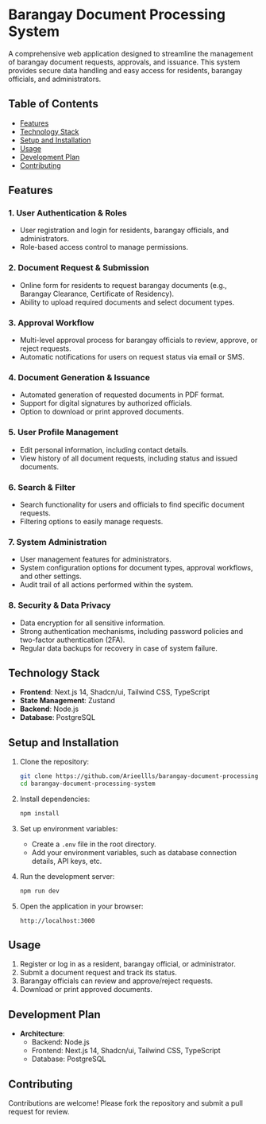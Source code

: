# Barangay Document Processing System

A comprehensive web application designed to streamline the management of barangay document requests, approvals, and issuance. This system provides secure data handling and easy access for residents, barangay officials, and administrators.

## Table of Contents

- [Features](#features)
- [Technology Stack](#technology-stack)
- [Setup and Installation](#setup-and-installation)
- [Usage](#usage)
- [Development Plan](#development-plan)
- [Contributing](#contributing)

## Features

### 1. User Authentication & Roles

- User registration and login for residents, barangay officials, and administrators.
- Role-based access control to manage permissions.

### 2. Document Request & Submission

- Online form for residents to request barangay documents (e.g., Barangay Clearance, Certificate of Residency).
- Ability to upload required documents and select document types.

### 3. Approval Workflow

- Multi-level approval process for barangay officials to review, approve, or reject requests.
- Automatic notifications for users on request status via email or SMS.

### 4. Document Generation & Issuance

- Automated generation of requested documents in PDF format.
- Support for digital signatures by authorized officials.
- Option to download or print approved documents.

### 5. User Profile Management

- Edit personal information, including contact details.
- View history of all document requests, including status and issued documents.

### 6. Search & Filter

- Search functionality for users and officials to find specific document requests.
- Filtering options to easily manage requests.

### 7. System Administration

- User management features for administrators.
- System configuration options for document types, approval workflows, and other settings.
- Audit trail of all actions performed within the system.

### 8. Security & Data Privacy

- Data encryption for all sensitive information.
- Strong authentication mechanisms, including password policies and two-factor authentication (2FA).
- Regular data backups for recovery in case of system failure.

## Technology Stack

- **Frontend**: Next.js 14, Shadcn/ui, Tailwind CSS, TypeScript
- **State Management**: Zustand
- **Backend**: Node.js
- **Database**: PostgreSQL

## Setup and Installation

1. Clone the repository:

   ```bash
   git clone https://github.com/Arieellls/barangay-document-processing-system.git
   cd barangay-document-processing-system
   ```

2. Install dependencies:

   ```bash
   npm install
   ```

3. Set up environment variables:

   - Create a `.env` file in the root directory.
   - Add your environment variables, such as database connection details, API keys, etc.

4. Run the development server:

   ```bash
   npm run dev
   ```

5. Open the application in your browser:
   ```
   http://localhost:3000
   ```

## Usage

1. Register or log in as a resident, barangay official, or administrator.
2. Submit a document request and track its status.
3. Barangay officials can review and approve/reject requests.
4. Download or print approved documents.

## Development Plan

- **Architecture**:
  - Backend: Node.js
  - Frontend: Next.js 14, Shadcn/ui, Tailwind CSS, TypeScript
  - Database: PostgreSQL

## Contributing

Contributions are welcome! Please fork the repository and submit a pull request for review.
